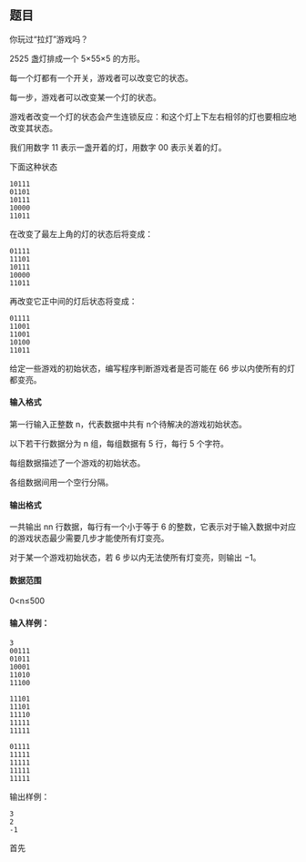 ## 题目

你玩过“拉灯”游戏吗？

2525 盏灯排成一个 5×55×5 的方形。

每一个灯都有一个开关，游戏者可以改变它的状态。

每一步，游戏者可以改变某一个灯的状态。

游戏者改变一个灯的状态会产生连锁反应：和这个灯上下左右相邻的灯也要相应地改变其状态。

我们用数字 11 表示一盏开着的灯，用数字 00 表示关着的灯。

下面这种状态

```
10111
01101
10111
10000
11011
```

在改变了最左上角的灯的状态后将变成：

```
01111
11101
10111
10000
11011
```

再改变它正中间的灯后状态将变成：

```
01111
11001
11001
10100
11011
```

给定一些游戏的初始状态，编写程序判断游戏者是否可能在 66 步以内使所有的灯都变亮。

#### 输入格式

第一行输入正整数 n，代表数据中共有 n个待解决的游戏初始状态。

以下若干行数据分为 n 组，每组数据有 5 行，每行 5 个字符。

每组数据描述了一个游戏的初始状态。

各组数据间用一个空行分隔。

#### 输出格式

一共输出 nn 行数据，每行有一个小于等于 6 的整数，它表示对于输入数据中对应的游戏状态最少需要几步才能使所有灯变亮。

对于某一个游戏初始状态，若 6 步以内无法使所有灯变亮，则输出 −1。

#### 数据范围

0<n≤500

#### 输入样例：

```
3
00111
01011
10001
11010
11100

11101
11101
11110
11111
11111

01111
11111
11111
11111
11111
```

输出样例：

```
3
2
-1
```



首先